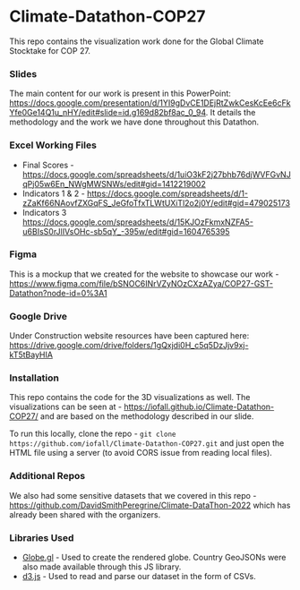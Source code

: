 # Climate-Datathon-COP27

This repo contains the visualization work done for the Global Climate Stocktake for COP 27.

### Slides
The main content for our work is present in this PowerPoint: https://docs.google.com/presentation/d/1YI9gDvCE1DEjRtZwkCesKcEe6cFkYfe0Ge14Q1u_nHY/edit#slide=id.g169d82bf8ac_0_94. It details the methodology and the work we have done throughout this Datathon.

### Excel Working Files

- Final Scores - https://docs.google.com/spreadsheets/d/1uiO3kF2j27bhb76djWVFGvNJqPj05w6En_NWgMWSNWs/edit#gid=1412219002
- Indicators 1 & 2 - https://docs.google.com/spreadsheets/d/1-zZaKf66NAovfZXGqFS_JeGfoTfxTLWtUXiTl2o2j0Y/edit#gid=479025173
- Indicators 3  https://docs.google.com/spreadsheets/d/15KJOzFkmxNZFA5-u6BIsS0rJlIVsOHc-sb5qY_-395w/edit#gid=1604765395


### Figma
This is a mockup that we created for the website to showcase our work - https://www.figma.com/file/bSNOC6INrVZyNOzCXzAZya/COP27-GST-Datathon?node-id=0%3A1


### Google Drive
Under Construction website resources have been captured here: https://drive.google.com/drive/folders/1gQxjdi0H_c5q5DzJjv9xj-kT5tBayHIA

### Installation
This repo contains the code for the 3D visualizations as well. The visualizations can be seen at - https://iofall.github.io/Climate-Datathon-COP27/ and are based on the methodology described in our slide.

To run this locally, clone the repo - `git clone https://github.com/iofall/Climate-Datathon-COP27.git` and just open the HTML file using a server (to avoid CORS issue from reading local files).

### Additional Repos
We also had some sensitive datasets that we covered in this repo - https://github.com/DavidSmithPeregrine/Climate-DataThon-2022 which has already been shared with the organizers.

### Libraries Used
- [Globe.gl](https://globe.gl/) - Used to create the rendered globe. Country GeoJSONs were also made available through this JS library.
- [d3.js](https://d3js.org/) - Used to read and parse our dataset in the form of CSVs.

